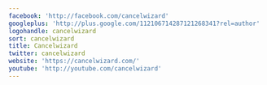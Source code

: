 ```yaml
---
facebook: 'http://facebook.com/cancelwizard'
googleplus: 'http://plus.google.com/112106714287121268341?rel=author'
logohandle: cancelwizard
sort: cancelwizard
title: Cancelwizard
twitter: cancelwizard
website: 'https://cancelwizard.com/'
youtube: 'http://youtube.com/cancelwizard'
---
```

